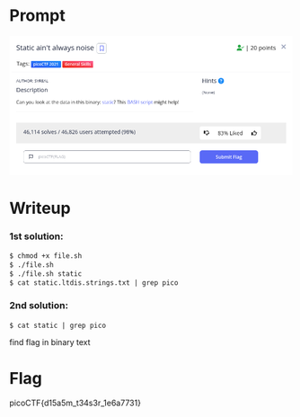 <h1>
  Prompt
</h1>

![alt text](prompt.png)

<h1>
  Writeup
</h1>

<h3>1st solution:</h3>

```
$ chmod +x file.sh
$ ./file.sh
$ ./file.sh static
$ cat static.ltdis.strings.txt | grep pico
```

<h3>2nd solution:</h3>

```
$ cat static | grep pico
```
find flag in binary text

<h1>
  Flag
</h1>

picoCTF{d15a5m_t34s3r_1e6a7731}
